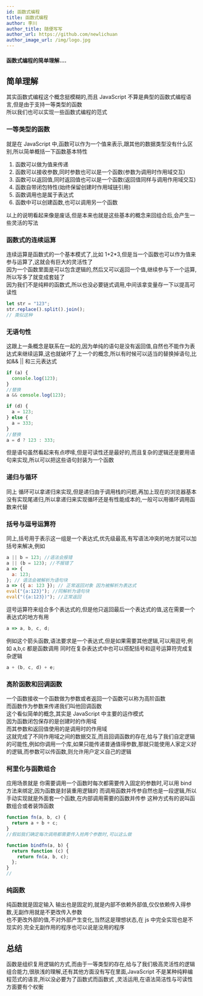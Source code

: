 ```yaml
---
id: 函数式编程
title: 函数式编程
author: 李川
author_title: 随便写写
author_url: https://github.com/newlichuan
author_image_url: /img/logo.jpg
---
```


#### 函数式编程的简单理解....

<!--truncate-->

## 简单理解

其实函数式编程这个概念挺模糊的,而且 JavaScript 不算是典型的函数式编程语言,但是由于支持一等类型的函数  
所以我们也可以实现一些函数式编程的范式

### 一等类型的函数

就是在 JavaScript 中,函数可以作为一个值来表示,跟其他的数据类型没有什么区别,所以简单概括一下函数基本特性

1. 函数可以做为值来传递
2. 函数可以接收参数,同时参数也可以是一个函数(参数为调用时作用域交互)
3. 函数可以返回值,同时返回值也可以是一个函数(返回值同样与调用作用域交互)
4. 函数自带闭包特性(始终保留创建时作用域链引用)
5. 函数调用也是属于表达式
6. 函数中可以创建函数,也可以调用另一个函数

以上的说明看起来像是废话,但是本来也就是这些基本的概念来回组合后,会产生一些灵活的写法

### 函数式的连续运算

连续运算是函数式的一个基本模式了,比如 1+2\*3,但是当一个函数也可以作为值来参与运算了,这就会有巨大的灵活性了  
因为一个函数里面是可以包含逻辑的,然后又可以返回一个值,继续参与下一个运算,所以写多了就变成套娃了  
因为我们不是纯粹的函数式,所以也没必要链式调用,中间该拿变量存一下以提高可读性

```js
let str = "123";
str.replace().split().join();
// 类似这种
```

### 无语句性

这跟上一条概念是联系在一起的,因为单纯的语句是没有返回值,自然也不能作为表达式来继续运算,这也就破坏了上一个的概念,所以有时候可以适当的替换掉语句,比如&& || 和三元表达式

```js
if (a) {
  console.log(123);
}
//替换
a && console.log(123);

if (d) {
  a = 123;
} else {
  a = 333;
}
//替换
a = d ? 123 : 333;
```

但是语句虽然看起来有点啰嗦,但是可读性还是最好的,而且复杂的逻辑还是要用语句来实现,所以可以把这些语句封装为一个函数

### 递归与循环

同上 循环可以拿递归来实现,但是递归由于调用栈的问题,再加上现在的浏览器基本没有实现尾递归,所以拿递归来实现循环还是有性能成本的,一般可以用循环调用函数来代替

### 括号与逗号运算符

同上,括号用于表示这一组是一个表达式,优先级最高,有写语法冲突的地方就可以加括号来解决,例如

```js
a || b = 123; //语法会报错
a || (b = 123); //不报错了
a => {
  a: 123;
}; // 语法会被解析为语句块
a => ({ a: 123 }); // 正常返回对象 因为被解析为表达式
eval("{a:123}"); //同解析为语句块
eval("({a:123})"); //正常返回
```

逗号运算符来组合多个表达式的,但是他只返回最后一个表达式的值,这在需要一个表达式的地方有用

```js
a => a, b, c, d;
```

例如这个箭头函数,语法要求是一个表达式,但是如果需要其他逻辑,可以用逗号,例如 a,b,c 都是函数调用
同时在复杂表达式中也可以搭配括号和逗号运算符完成复杂逻辑

```js
a + (b, c, d) + e;
```

### 高阶函数和回调函数

一个函数接收一个函数做为参数或者返回一个函数可以称为高阶函数  
而函数作为参数来传递我们叫他回调函数  
这个看似简单的概念,其实是 JavaScript 中主要的运作模式  
因为函数闭包保存的是创建时的作用域  
而其参数和返回值使用的是调用时的作用域  
这就完成了不同作用域之间的数据交互,而且回调函数的存在,给与了我们自定逻辑的可能性,例如你调用一个库,如果只能传递普通值得参数,那就只能使用人家定义好的逻辑,而参数可以传函数,则允许用户定义自己的逻辑

### 柯里化与函数组合

应用场景就是 你需要调用一个函数时每次都需要传入固定的参数时,可以用 bind 方法来绑定,因为函数是封装重用逻辑的 而调用函数并传参自然也是一段逻辑,所以手动实现就是外面套一个函数,在内部调用需要的函数并传参
这种方式有的说叫函数组合或者装饰函数

```js
function fn(a, b, c) {
  return a + b + c;
}
//假如我们确定每次调用都需要传入抢两个参数时,可以这么做

function bindfn(a, b) {
  return function (c) {
    return fn(a, b, c);
  };
}
//
```

### 纯函数

纯函数就是固定输入 输出也是固定的,就是内部不依赖外部值,仅仅依赖传入得参数,无副作用就是不更改传入参数  
也不更改外部的值,不对外部产生变化,当然这是理想状态,在 js 中完全实现也是不现实的.完全无副作用的程序也可以说是没用的程序

## 总结

函数是组织复用逻辑的方式,而由于一等类型的存在,给与了我们极高灵活性的逻辑组合能力,很肤浅的理解,还有其他方面没有写在里面,JavaScript 不是某种纯粹编程范式的语言,所以没必要为了函数式而函数式 ,灵活运用,在语法简洁性与可读性方面要有个权衡
